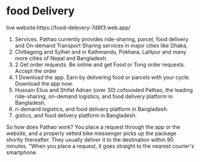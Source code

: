  <h1>food Delivery </h1>
 live website:https://food-delevery-7d8f3.web.app/
 
<ol> 
 <li>Services. Pathao currently provides ride-sharing, parcel, food delivery and On-demand Transport Sharing services in major cities like Dhaka,</li>
 <li>  Chittagong and Sylhet and in Kathmandu, Pokhara, Lalitpur and many more cities of Nepal and Bangladesh. 
</li>
   <li>   2 Get order requests. Be online and get Food or Tong order requests. Accept the order
</li>
   <li> 1 Download the app. Earn by delivering food or parcels with your cycle. Download the app now.
</li>
   <li>   Hussain Elius and Shifat Adnan (over 30) cofounded Pathao, the leading ride-sharing, on-demand logistics, and food delivery platform in Bangladesh.
</li>
    <li> n-demand logistics, and food delivery platform in Bangladesh.
</li> 
    <li>   gistics, and food delivery platform in Bangladesh.
 </ol>
  <p>So how does Pathao work? You place a request through the app or the website, and a properly vetted bike messenger picks up the package shortly thereafter. They usually deliver it to the destination within 90 minutes. "When you place a request, it goes straight to the nearest courier's smartphone. </p>
